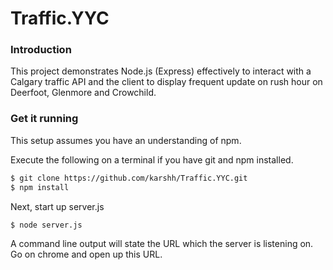 # Traffic.YYC
### Introduction

This project demonstrates Node.js (Express) effectively to interact with a Calgary traffic API and the  client to display frequent update on rush hour on Deerfoot, Glenmore and Crowchild. 

### Get it running

This setup assumes you have an understanding of npm.

Execute the following on a terminal if you have git and npm installed.
```sh
$ git clone https://github.com/karshh/Traffic.YYC.git
$ npm install
```


Next, start up server.js
```sh
$ node server.js
```

A command line output will state the URL which the server is listening on. Go on chrome and open up this URL. 
